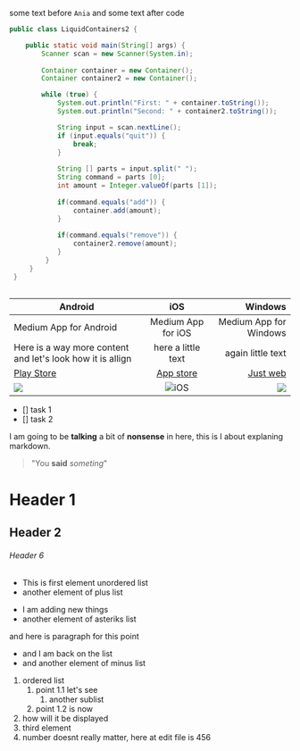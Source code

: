some text before `Ania` and some text after code

```java
public class LiquidContainers2 {

    public static void main(String[] args) {
        Scanner scan = new Scanner(System.in);
        
        Container container = new Container();
        Container container2 = new Container();

        while (true) {
            System.out.println("First: " + container.toString());
            System.out.println("Second: " + container2.toString());

            String input = scan.nextLine();
            if (input.equals("quit")) {
                break;
            }
            
            String [] parts = input.split(" ");
            String command = parts [0];
            int amount = Integer.valueOf(parts [1]);
            
            if(command.equals("add")) {
                container.add(amount);
            }
            
            if(command.equals("remove")) {
                container2.remove(amount);
            }  
         }
     }
 }
               
```


Android | iOS | Windows
--- | :---: | ---:
Medium App for Android  | Medium App for iOS | Medium App for Windows
Here is a way more content and let's look how it is allign | here a little text | again little text
[Play Store](https://play.google.com/store?gl=PL&utm_source=emea_Med&utm_medium=hasem&utm_content=Nov2020&utm_campaign=Evergreen&pcampaignid=MKT-EDR-emea-pl-1001280-Med-hasem-py-Evergreen-Nov2020-Text_Search_SKWS%7cONSEM_kwid_43700007820097948&gclid=CjwKCAiAv_KMBhAzEiwAs-rX1Eu475jKukIdtNaYwPmUjnQl13ovd5CfCbUYEH3NSgWYqIphPklD5hoCwkMQAvD_BwE&gclsrc=aw.ds) | [App store](https://www.recharge.com/pl/pl/app-store-itunes/50-pln) | [Just web](www.google.pl)
![](https://pics.freeicons.io/uploads/icons/png/15798659891536125452-512.png) | ![iOS](https://cdn0.iconfinder.com/data/icons/web-social-and-folder-icons/512/iOS.png "Some text") | ![](https://cdn.icon-icons.com/icons2/1269/PNG/512/1497553295-102_84846.png)






+ [] task 1
+ [] task 2

I am going to be __talking__ a bit of **nonsense** in here, this is I about explaning markdown.

>"You **said** _someting_"

# Header 1
## Header 2
###### Header 6

+ This is first element unordered list
+ another element of plus list
* I am adding new things
* another element of asteriks list

and here is paragraph for this point

- and I am back on the list 
- and another element of minus list
1. ordered list
   1. point 1.1 let's see
      1. another sublist
   3. point 1.2 is now
3. how will it be displayed
4. third element
456. number doesnt really matter, here at edit file is 456
    



